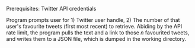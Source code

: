 Prerequisites: Twitter API credentials

Program prompts user for 1) Twitter user handle, 2) The number of that user's favourite tweets (first most recent) to retrieve. Abiding by the API rate limit, the program pulls the text and a link to those _n_ favourited tweets, and writes them to a JSON file, which is dumped in the working directory.
